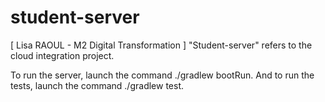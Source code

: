 # student-server
[ Lisa RAOUL - M2 Digital Transformation ]
"Student-server" refers to the cloud integration project.

To run the server, launch the command ./gradlew bootRun.
And to run the tests, launch the command ./gradlew test.